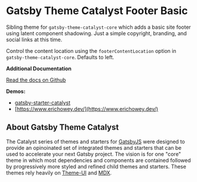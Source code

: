 # Gatsby Theme Catalyst Footer Basic

Sibling theme for `gatsby-theme-catalyst-core` which adds a basic site footer using latent component shadowing. Just a simple copyright, branding, and social links at this time.

Control the content location using the `footerContentLocation` option in `gatsby-theme-catalyst-core`. Defaults to left.

**Additional Documentation**

[Read the docs on Github](https://github.com/ehowey/gatsby-theme-catalyst)

**Demos:**

- [gatsby-starter-catalyst](https://gatsby-starter-catalyst.netlify.app/)
- [https://www.erichowey.dev/](https://www.erichowey.dev/)

## About Gatsby Theme Catalyst

The Catalyst series of themes and starters for [GatsbyJS](https://www.gatsbyjs.org/) were designed to provide an opinoinated set of integrated themes and starters that can be used to accelerate your next Gatsby project. The vision is for one "core" theme in which most dependencies and components are contained followed by progressively more styled and refined child themes and starters. These themes rely heavily on [Theme-UI](https://theme-ui.com/) and [MDX](https://mdxjs.com/getting-started/gatsby/).
